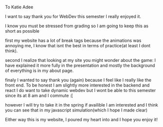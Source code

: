 To Katie Adee

I want to say thank you for WebDev this semester I really enjoyed it.

I know you must be stressed from grading so I am going to keep this as short as possible

first my website has a lot of break tags because the animations was annoying me, I know that isnt the best in terms of practice(at least I dont think).

second I realize that looking at my site you might wonder about the game: I have explained it more fully in the presentation and mostly the background of everything is in my about page.

finaly I wanted to say thank you (again) because I feel like I really like the front end. To be honest I am slightly more interested in the backend and react I do want to take dynamic webdev 
but I wont be able to this semester since its at 8 am and I commute :[ 

however I will try to take it in the spring if availible I am interested and I think you can see that in my javascript simulation(which I hope I made clear)

Either way this is my website, I poured my heart into and I hope you enjoy it!
